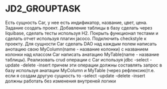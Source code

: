# JD2_GROUPTASK
Есть сущность Car, у нее есть индификатор, название, цвет, цена.
Задание создать проект.
Добавление таблицы в базу сделать через liquibase,
сделать тесты используя H2. Покрыть функционал тестами
и сделать отчет используя плагин jacoco.
Подключить checkstyle к проекту.
Для сущности Car сделать DAO над каждым полем написать
анотацию свою MyColumn(name - название колонки) с названием колонки над классом Car написать анатацию 
MyTable(name - название таблицы). Реализовать crud операции с Car используя jdbc
-select
-update
-delete
-insert
причем эти операции должны составлять запрос в базу используя анатации MyColumn и MyTable (через рефлексию)т.е. 
если я создам другую сущность то
-select
-update
-delete
-insert должны работать без изменения внутреней логики